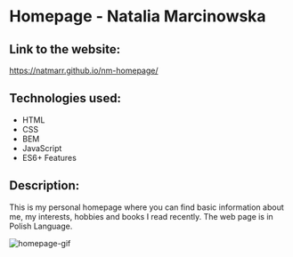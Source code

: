 # Homepage - Natalia Marcinowska 
## Link to the website:
https://natmarr.github.io/nm-homepage/
## Technologies used:
- HTML
- CSS
- BEM
- JavaScript
- ES6+ Features
## Description: 
This is my personal homepage where you can find basic information about me, my interests, hobbies and books I read recently. The web page is in Polish Language. 

![homepage-gif](https://s10.gifyu.com/images/homepage.gif)


